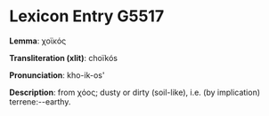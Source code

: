 # Lexicon Entry G5517

**Lemma**: χοϊκός

**Transliteration (xlit)**: choïkós

**Pronunciation**: kho-ik-os'

**Description**:
from χόος; dusty or dirty (soil-like), i.e. (by implication) terrene:--earthy.
